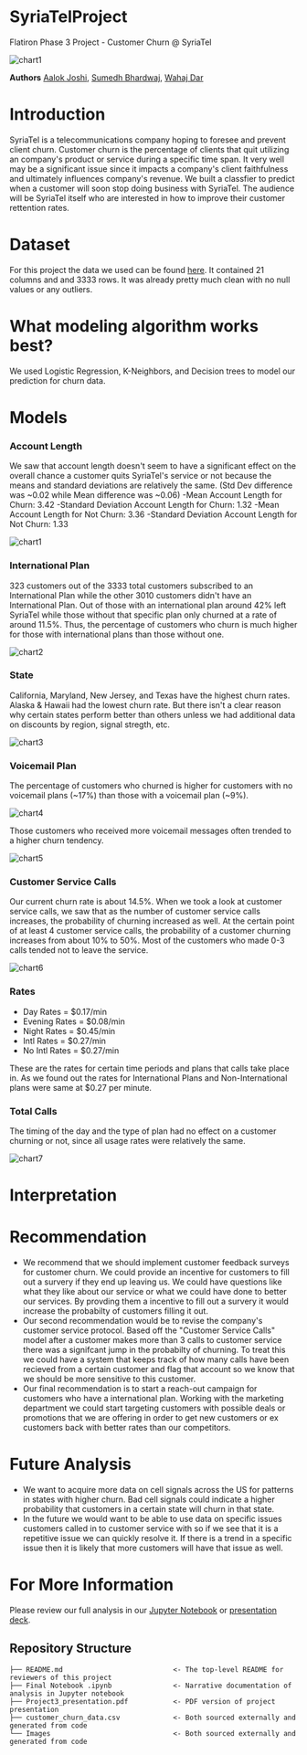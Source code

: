 # SyriaTelProject
Flatiron Phase 3 Project - Customer Churn @ SyriaTel 

![chart1](./Images/syria.png)

**Authors**
[Aalok Joshi](https://www.linkedin.com/in/aalokjoshi113/), [Sumedh Bhardwaj](https://www.linkedin.com/in/sumedh-bhardwaj-932767202/), [Wahaj Dar](https://www.linkedin.com/in/wahaj-dar-/)

# Introduction

SyriaTel is a telecommunications company hoping to foresee and prevent client churn. Customer churn is the percentage of clients that quit utilizing an company's product or service during a specific time span. It very well may be a significant issue since it impacts a company's client faithfulness and ultimately influences company's revenue.
We built a classfier to predict when a customer will soon stop doing business with SyriaTel. The audience will be SyriaTel itself who are interested in how to improve their customer rettention rates.

# Dataset
For this project the data we used can be found [here](https://www.kaggle.com/becksddf/churn-in-telecoms-dataset). It contained 21 columns and and 3333 rows. It was already pretty much clean with no null values or any outliers.

# What modeling algorithm works best?

We used Logistic Regression, K-Neighbors, and Decision trees to model our prediction for churn data.

# Models

### Account Length

We saw that account length doesn't seem to have a significant effect on the overall chance a customer quits SyriaTel's service or not because the means and standard deviations are relatively the same. (Std Dev difference was ~0.02 while Mean difference was ~0.06)
-Mean Account Length for Churn: 3.42
-Standard Deviation Account Length for Churn: 1.32
-Mean Account Length for Not Churn: 3.36
-Standard Deviation Account Length for Not Churn: 1.33

![chart1](./Images/AccountLength.jpg)

### International Plan
323 customers out of the 3333 total customers subscribed to an International Plan while the other 3010 customers didn't have an International Plan. Out of those with an international plan around 42% left SyriaTel while those without that specific plan only churned at a rate of around 11.5%. Thus, the percentage of customers who churn is much higher for those with international plans than those without one.

![chart2](./Images/Internationalchurn.jpg)

### State
California, Maryland, New Jersey, and Texas have the highest churn rates. Alaska & Hawaii had the lowest churn rate. But there isn't a clear reason why certain states perform better than others unless we had additional data on discounts by region, signal stregth, etc.

![chart3](./Images/ChurnState.jpg)

### Voicemail Plan
The percentage of customers who churned is higher for customers with no voicemail plans (~17%) than those with a voicemail plan (~9%). 

![chart4](./Images/Voicemailchurnfinal.jpg)

Those customers who received more voicemail messages often trended to a higher churn tendency.

![chart5](./Images/VoiceMailmessages.jpg)

### Customer Service Calls
Our current churn rate is about 14.5%. When we took a look at customer service calls, we saw that as the number of customer service calls increases, the probability of churning increased as well. At the certain point of at least 4 customer service calls, the probability of a customer churning increases from about 10% to 50%. Most of the customers who made 0-3 calls tended not to leave the service.

![chart6](./Images/CustomerService.jpg)

### Rates 
- Day Rates = $0.17/min
- Evening Rates = $0.08/min
- Night Rates = $0.45/min
- Intl Rates = $0.27/min
- No Intl Rates = $0.27/min

These are the rates for certain time periods and plans that calls take place in. As we found out the rates for International Plans and Non-International plans were same at $0.27 per minute.

### Total Calls
The timing of the day and the type of plan had no effect on a customer churning or not, since all usage rates were relatively the same.

![chart7](./Images/TotalCalls.jpg)

# Interpretation


# Recommendation
- We recommend that we should implement customer feedback surveys for customer churn. We could provide an incentive for customers to fill out a survery if they end up leaving us. We could have questions like what they like about our service or what we could have done to better our services. By provding them a incentive to fill out a survery it would increase the probabilty of customers filling it out. 
- Our second recommendation would be to revise the company's customer service protocol. Based off the "Customer Service Calls" model after a customer makes more than 3 calls to customer service there was a signifcant jump in the probabilty of churning. To treat this we could have a system that keeps track of how many calls have been recieved from a certain customer and flag that account so we know that we should be more sensitive to this customer.    
- Our final recommendation is to start a reach-out campaign for customers who have a international plan. Working with the marketing department we could start targeting customers with possible deals or promotions that we are offering in order to get new customers or ex customers back with better rates than our competitors. 

# Future Analysis
- We want to acquire more data on cell signals across the US for patterns in states with higher churn. Bad cell signals could indicate a higher probability that customers in a certain state will churn in that state. 
- In the future we would want to be able to use data on specific issues customers called in to customer service with so if we see that it is a repetitive issue we can quickly resolve it. If there is a trend in a specific issue then it is likely that more customers will have that issue as well.  

# For More Information
Please review our full analysis in our [Jupyter Notebook](Final_Notebook.ipynb) or [presentation deck](./Project3_presentation.pdf).

## Repository Structure
```
├── README.md                           <- The top-level README for reviewers of this project
├── Final Notebook .ipynb               <- Narrative documentation of analysis in Jupyter notebook
├── Project3_presentation.pdf           <- PDF version of project presentation
├── customer_churn_data.csv             <- Both sourced externally and generated from code
└── Images                              <- Both sourced externally and generated from code
